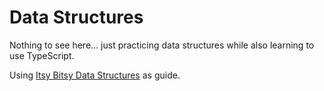 # Data Structures
Nothing to see here... just practicing data structures while also learning to use TypeScript.

Using [Itsy Bitsy Data Structures](https://github.com/thejameskyle/itsy-bitsy-data-structures) as guide.